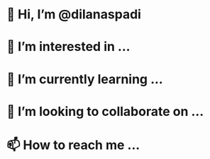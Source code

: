# 👋 Hi, I’m @dilanaspadi
# 👀 I’m interested in ...
# 🌱 I’m currently learning ...
# 💞️ I’m looking to collaborate on ...
# 📫 How to reach me ...

<!---
dilanaspadi/dilanaspadi is a ✨ special ✨ repository because its `README.md` (this file) appears on your GitHub profile.
You can click the Preview link to take a look at your changes.
--->
